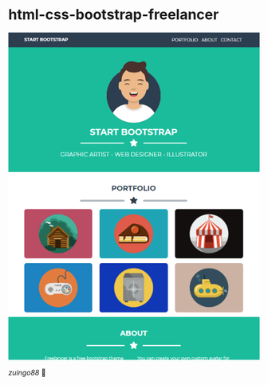 # html-css-bootstrap-freelancer

![Alt text](./Freelancer.png?raw=true "screenshot")

*zuingo88* :octopus:
